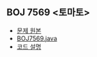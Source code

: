 ## BOJ 7569 <토마토>

- [문제 원본](https://www.acmicpc.net/problem/7569)
- [BOJ7569.java](BOJ7569.java)
- [코드 설명](https://yback.oopy.io/01e1aa4b-e550-47af-adda-819cc7bfb8bf)

